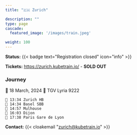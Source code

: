 ```yaml
---
title: "🇨🇭 Zurich"

description: ""
type: page
cascade:
  featured_image: '/images/train.jpeg'

weight: 100
---
```


**Status:** {{< badge text="Registration closed" icon="info" >}}

**Tickets:** https://zurich.kubetrain.io/ - **SOLD OUT**

### Journey

📅 18 March, 2024
🚂 TGV Lyria 9222

```
🚂 13:34 Zurich HB
🚏 14:34 Basel SBB
🚏 14:57 Mulhouse
🚏 16:03 Dijon
🚉 17:38 Paris Gare de Lyon
```

**Contact:** {{< cloakemail "zurich@kubetrain.io" >}}

<!--more-->
